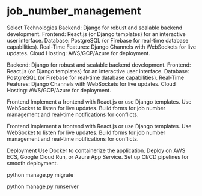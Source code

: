 # job_number_management

Select Technologies
Backend: Django for robust and scalable backend development.
Frontend: React.js (or Django templates) for an interactive user interface.
Database: PostgreSQL (or Firebase for real-time database capabilities).
Real-Time Features: Django Channels with WebSockets for live updates.
Cloud Hosting: AWS/GCP/Azure for deployment.

Backend: Django for robust and scalable backend development.
Frontend: React.js (or Django templates) for an interactive user interface.
Database: PostgreSQL (or Firebase for real-time database capabilities).
Real-Time Features: Django Channels with WebSockets for live updates.
Cloud Hosting: AWS/GCP/Azure for deployment.

Frontend
Implement a frontend with React.js or use Django templates.
Use WebSocket to listen for live updates.
Build forms for job number management and real-time notifications for conflicts.

Frontend
Implement a frontend with React.js or use Django templates.
Use WebSocket to listen for live updates.
Build forms for job number management and real-time notifications for conflicts.

Deployment
Use Docker to containerize the application.
Deploy on AWS ECS, Google Cloud Run, or Azure App Service.
Set up CI/CD pipelines for smooth deployment.

python manage.py migrate

python manage.py runserver